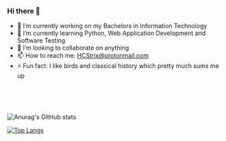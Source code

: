 ### Hi there 👋

- 🔭 I’m currently working on my Bachelors in Information Technology
- 🌱 I’m currently learning Python, Web Application Development and Software Testing
- 👯 I’m looking to collaborate on anything 
- 📫 How to reach me: HCStrix@protonmail.com
- ⚡ Fun fact: I like birds and classical history which pretty much sums me up
<br>
<br>
<br>


![Anurag's GitHub stats](https://github-readme-stats.vercel.app/api?username=HamishDrogemuller&show_icons=true&theme=tokyonight&count_private=true)
<br>

[![Top Langs](https://github-readme-stats.vercel.app/api/top-langs/?username=HamishDrogemuller&layout=compact&theme=tokyonight)](https://github.com/anuraghazra/github-readme-stats)


<!--
**HamishDrogemuller/HamishDrogemuller** is a ✨ _special_ ✨ repository because its `README.md` (this file) appears on your GitHub profile.

Here are some ideas to get you started:

- 🔭 I’m currently working on my Bachelors in Information Technology
- 🌱 I’m currently learning Python, Web Application Development and Software Testing
- 👯 I’m looking to collaborate on anything 
- 💬 Ask me about anything you desire to
- 📫 How to reach me: HCStrix@protonmail.com
- ⚡ Fun fact: I like birds and history which pretty much sums me up
-->
